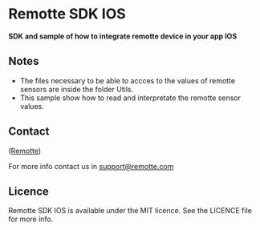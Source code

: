 Remotte SDK IOS
===============

**SDK and sample of how to integrate remotte device in your app IOS**


## Notes

- The files necessary to be able to accces to the values of remotte sensors are inside the folder Utils.
- This sample show how to read and interpretate the remotte sensor values.

## Contact

([Remotte](http://www.remotte.com))

For more info contact us in support@remotte.com

## Licence

Remotte SDK IOS is available under the MIT licence. See the LICENCE file for more info.
